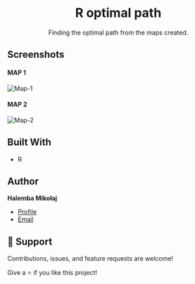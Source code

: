 <h1 align="center">R optimal path</h1>

<p align="center"> Finding the optimal path from the maps created.</p>


## Screenshots
#### MAP 1
![Map-1](https://github.com/mikolaj-halemba/R-Shiny-App/blob/main/images/Map1.jpeg)
#### MAP 2
![Map-2](https://github.com/mikolaj-halemba/R-Shiny-App/blob/main/images/Map2.jpeg)

## Built With

- R



## Author

**Halemba Mikołaj**


- [Profile](https://github.com/mikolaj-halemba "Halemba Mikołaj")
- [Email](mailto:mikolaj.halemba96@gmail.com?subject=Hi "Hi!")


## 🤝 Support

Contributions, issues, and feature requests are welcome!

Give a ⭐️ if you like this project!



